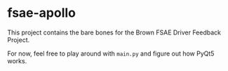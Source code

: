 # fsae-apollo

This project contains the bare bones for the Brown FSAE Driver Feedback Project. 

For now, feel free to play around with `main.py` and figure out how PyQt5 works. 
